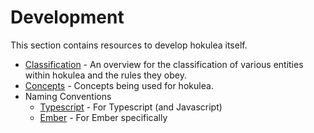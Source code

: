# Development

This section contains resources to develop hokulea itself.

- [Classification](./classification.md) - An overview for the classification of
  various entities within hokulea and the rules they obey.
- [Concepts](./concepts.md) - Concepts being used for hokulea.
- Naming Conventions
  - [Typescript](./naming-conventions/typescript.md) - For Typescript (and
    Javascript)
  - [Ember](./naming-conventions/ember.md) - For Ember specifically
